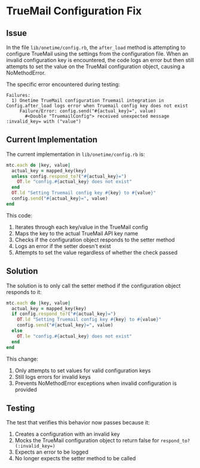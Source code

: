 # TrueMail Configuration Fix

## Issue

In the file `lib/onetime/config.rb`, the `after_load` method is attempting to configure TrueMail using the settings from the configuration file. When an invalid configuration key is encountered, the code logs an error but then still attempts to set the value on the TrueMail configuration object, causing a NoMethodError.

The specific error encountered during testing:

```
Failures:
  1) Onetime TrueMail configuration Truemail integration in Config.after_load logs error when Truemail config key does not exist
     Failure/Error: config.send("#{actual_key}=", value)
       #<Double "TruemailConfig"> received unexpected message :invalid_key= with ("value")
```

## Current Implementation

The current implementation in `lib/onetime/config.rb` is:

```ruby
mtc.each do |key, value|
  actual_key = mapped_key(key)
  unless config.respond_to?("#{actual_key}=")
    OT.le "config.#{actual_key} does not exist"
  end
  OT.ld "Setting Truemail config key #{key} to #{value}"
  config.send("#{actual_key}=", value)
end
```

This code:
1. Iterates through each key/value in the TrueMail config
2. Maps the key to the actual TrueMail API key name
3. Checks if the configuration object responds to the setter method
4. Logs an error if the setter doesn't exist
5. Attempts to set the value regardless of whether the check passed

## Solution

The solution is to only call the setter method if the configuration object responds to it:

```ruby
mtc.each do |key, value|
  actual_key = mapped_key(key)
  if config.respond_to?("#{actual_key}=")
    OT.ld "Setting Truemail config key #{key} to #{value}"
    config.send("#{actual_key}=", value)
  else
    OT.le "config.#{actual_key} does not exist"
  end
end
```

This change:
1. Only attempts to set values for valid configuration keys
2. Still logs errors for invalid keys
3. Prevents NoMethodError exceptions when invalid configuration is provided

## Testing

The test that verifies this behavior now passes because it:
1. Creates a configuration with an invalid key
2. Mocks the TrueMail configuration object to return false for `respond_to?(:invalid_key=)`
3. Expects an error to be logged
4. No longer expects the setter method to be called
